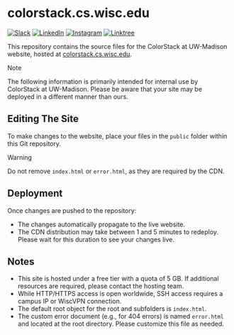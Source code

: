 # colorstack.cs.wisc.edu

[![Slack](https://img.shields.io/badge/slack-%23seatunnel-4f8eba?logo=slack)](https://discord.com/invite/ty688j9ezh)
[![LinkedIn](https://img.shields.io/badge/ColorStack%20at%20UW--Madison-0077B5?style=for-the-badge&logo=linkedin&logoColor=white&style=flat-square)](https://www.linkedin.com/company/colorstack-at-uw-madison)
[![Instagram](https://img.shields.io/badge/colorstackatuw-E4405F?style=for-the-badge&logo=instagram&logoColor=white&style=flat-square)](https://instagram.com/colorstackatuw)
[![Linktree](https://img.shields.io/badge/colorstackatuw-39E09B?style=for-the-badge&logo=linktree&logoColor=white&style=flat-square)](https://linktr.ee/colorstackatuw)

This repository contains the source files for the ColorStack at UW-Madison website, hosted at [colorstack.cs.wisc.edu](https://colorstack.cs.wisc.edu/).

> [!NOTE]
> The following information is primarily intended for internal use by ColorStack at UW-Madison. Please be aware that your site may be deployed in a different manner than ours.

## Editing The Site

To make changes to the website, place your files in the `public` folder within this Git repository.

> [!WARNING]
> Do not remove `index.html` or `error.html`, as they are required by the CDN.

## Deployment

Once changes are pushed to the repository:

- The changes automatically propagate to the live website.
- The CDN distribution may take between 1 and 5 minutes to redeploy. Please wait for this duration to see your changes live.

## Notes

- This site is hosted under a free tier with a quota of 5 GB. If additional resources are required, please contact the hosting team.
- While HTTP/HTTPS access is open worldwide, SSH access requires a campus IP or WiscVPN connection.
- The default root object for the root and subfolders is `index.html`.
- The custom error document (e.g., for 404 errors) is named `error.html` and located at the root directory. Please customize this file as needed.
